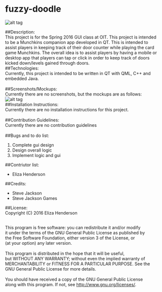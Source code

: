 # fuzzy-doodle
![alt tag](https://41.media.tumblr.com/4f375c98f39a3ed4fdd93ae78a8ff69e/tumblr_o4x2a6DA1v1qiwav0o1_540.png)

##Description:<br>
  This project is for the Spring 2016 GUI class at OIT. This project is intended to be a Munchkins companion app developed in QT. This is intended to assist players in keeping track of their door counter while playing the card game Munchkins. The overall idea is to assist players by having a mobile or desktop app that players can tap or click in order to keep track of doors kicked down/levels gained through doors. 
<br>
##Technologies:<br>
  Currently, this project is intended to be written in QT with QML, C++ and embedded Java.<br>
<br>
##Screenshots/Mockups:<br>
  Currently there are no screenshots, but the mockups are as follows:<br>
  ![alt tag](https://41.media.tumblr.com/9c15f188da13103c93b9eb7464bb333e/tumblr_o54kw5Zi551qiwav0o1_540.png)
<br>
##Installation Instructions:<br>
  Currently there are no installation instructions for this project.<br>
<br>
##Contribution Guidelines:<br>
  Currently there are no contribution guidelines<br>
<br>
##Bugs and to do list:<br>
  1. Complete gui design
  2. Design overall logic
  3. Implement logic and gui

##Contriutor list:<br>
* Eliza Henderson <br>

##Credits: <br>
  * Steve Jackson<br>
  * Steve Jackson Games<br>

##License:<br>
Copyright (C) 2016  Eliza Henderson<br><br>

This program is free software: you can redistribute it and/or modify<br>
it under the terms of the GNU General Public License as published by<br>
the Free Software Foundation, either version 3 of the License, or<br>
(at your option) any later version.<br>
<br>
This program is distributed in the hope that it will be useful,<br>
but WITHOUT ANY WARRANTY; without even the implied warranty of<br>
MERCHANTABILITY or FITNESS FOR A PARTICULAR PURPOSE.  See the<br>
GNU General Public License for more details.<br>
<br>
You should have received a copy of the GNU General Public License<br>
along with this program.  If not, see <http://www.gnu.org/licenses/>.<br>
  
